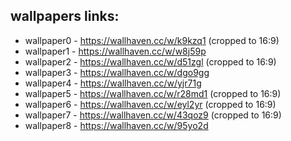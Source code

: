 ## wallpapers links:

* wallpaper0 - https://wallhaven.cc/w/k9kzq1 (cropped to 16:9)
* wallpaper1 - https://wallhaven.cc/w/w8j59p
* wallpaper2 - https://wallhaven.cc/w/d51zgl (cropped to 16:9)
* wallpaper3 - https://wallhaven.cc/w/dgo9gg
* wallpaper4 - https://wallhaven.cc/w/yjr71g
* wallpaper5 - https://wallhaven.cc/w/r28md1 (cropped to 16:9)
* wallpaper6 - https://wallhaven.cc/w/eyl2yr (cropped to 16:9)
* wallpaper7 - https://wallhaven.cc/w/43qoz9 (cropped to 16:9)
* wallpaper8 - https://wallhaven.cc/w/95yo2d